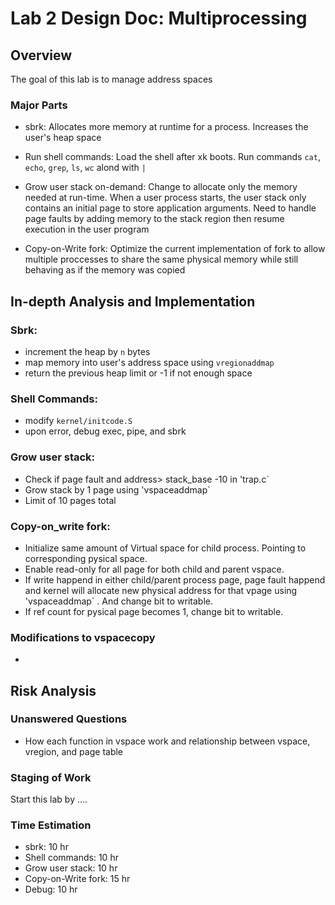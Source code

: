 # Lab 2 Design Doc: Multiprocessing

## Overview
The goal of this lab is to manage address spaces 

### Major Parts
  - sbrk: Allocates more memory at runtime for a process. Increases the user's heap space
   
  - Run shell commands: Load the shell after xk boots. Run commands `cat`, `echo`, `grep`, `ls`, `wc` alond with `|`

  - Grow user stack on-demand: Change to allocate only the memory needed at run-time. When a user process starts, the user stack only contains an initial page to store application arguments. Need to handle page faults by adding memory to the stack region then resume execution in the user program

  - Copy-on-Write fork: Optimize the current implementation of fork to allow multiple proccesses to share the same physical memory while still behaving as if the memory was copied

 

## In-depth Analysis and Implementation

### Sbrk:
- increment the heap by `n` bytes
- map memory into user's address space using `vregionaddmap` 
- return the previous heap limit or -1 if not enough space 

### Shell Commands: 
- modify `kernel/initcode.S`
- upon error, debug exec, pipe, and sbrk

### Grow user stack:
- Check if page fault and address> stack_base -10 in 'trap.c` 
- Grow stack by 1 page using 'vspaceaddmap` 
- Limit of 10 pages total

### Copy-on_write fork: 
- Initialize same amount of Virtual space for child process. Pointing to corresponding pysical space. 
- Enable read-only for all page for both child and parent vspace.
- If write happend in either child/parent process page, page fault happend and kernel will allocate new physical address for that vpage using 'vspaceaddmap` . And change bit to writable.
- If ref count for pysical page becomes 1, change bit to writable.

### Modifications to vspacecopy
-
    

## Risk Analysis

### Unanswered Questions
- How each function in vspace work and relationship between vspace, vregion, and page table

### Staging of Work
Start this lab by ....


### Time Estimation

- sbrk:               10 hr
- Shell commands:     10 hr
- Grow user stack:    10 hr
- Copy-on-Write fork: 15 hr
- Debug:              10 hr
